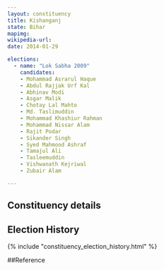 ```yaml
---
layout: constituency
title: Kishanganj
state: Bihar
mapimg: 
wikipedia-url: 
date: 2014-01-29

elections: 
  - name: "Lok Sabha 2009"
    candidates: 
    - Mohammad Asrarul Haque 
    - Abdul Rajjak Urf Kal 
    - Abhinav Modi 
    - Asgar Malik 
    - Chotay Lal Mahto 
    - Md. Taslimuddin 
    - Mohammad Khashiur Rahman 
    - Mohammad Nissar Alam 
    - Rajit Podar 
    - Sikander Singh 
    - Syed Mahmood Ashraf 
    - Tamajul Ali 
    - Tasleemuddin 
    - Vishwanath Kejriwal 
    - Zubair Alam 

---
```

## Constituency details


## Election History
{% include "constituency_election_history.html" %}

##Reference
